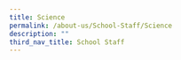 ```yaml
---
title: Science
permalink: /about-us/School-Staff/Science
description: ""
third_nav_title: School Staff
---
```

